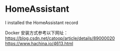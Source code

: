 # HomeAssistant
I installed the HomeAssistant record


Docker 安装方式参考以下网址：
https://blog.csdn.net/catoop/article/details/89000020
https://www.hachina.io/4613.html